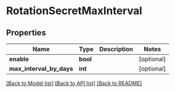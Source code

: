 # RotationSecretMaxInterval

## Properties
Name | Type | Description | Notes
------------ | ------------- | ------------- | -------------
**enable** | **bool** |  | [optional] 
**max_interval_by_days** | **int** |  | [optional] 

[[Back to Model list]](../README.md#documentation-for-models) [[Back to API list]](../README.md#documentation-for-api-endpoints) [[Back to README]](../README.md)


